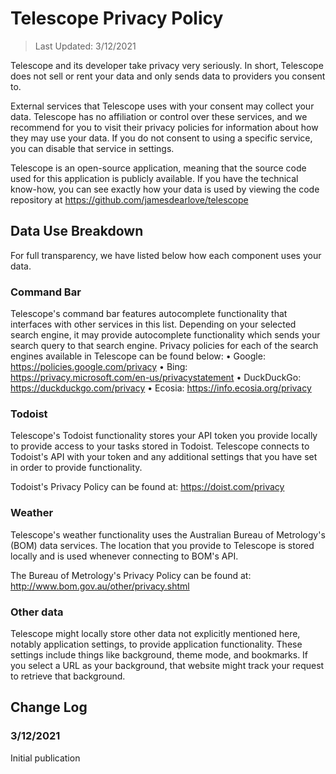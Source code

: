 
# Telescope Privacy Policy

> Last Updated: 3/12/2021

Telescope and its developer take privacy very seriously. In short, Telescope does not sell or rent your data and only sends data to providers you consent to.

External services that Telescope uses with your consent may collect your data. Telescope has no affiliation or control over these services, and we recommend for you to visit their privacy policies for information about how they may use your data. If you do not consent to using a specific service, you can disable that service in settings.

Telescope is an open-source application, meaning that the source code used for this application is publicly available. If you have the technical know-how, you can see exactly how your data is used by viewing the code repository at https://github.com/jamesdearlove/telescope

## Data Use Breakdown

For full transparency, we have listed below how each component uses your data.

### Command Bar
Telescope's command bar features autocomplete functionality that interfaces with other services in this list. Depending on your selected search engine, it may provide autocomplete functionality which sends your search query to that search engine. Privacy policies for each of the search engines available in Telescope can be found below:
	• Google: https://policies.google.com/privacy
	• Bing: https://privacy.microsoft.com/en-us/privacystatement
	• DuckDuckGo: https://duckduckgo.com/privacy
	• Ecosia: https://info.ecosia.org/privacy

### Todoist
Telescope's Todoist functionality stores your API token you provide locally to provide access to your tasks stored in Todoist. Telescope connects to Todoist's API with your token and any additional settings that you have set in order to provide functionality.

Todoist's Privacy Policy can be found at: https://doist.com/privacy

### Weather
Telescope's weather functionality uses the Australian Bureau of Metrology's (BOM) data services. The location that you provide to Telescope is stored locally and is used whenever connecting to BOM's API. 

The Bureau of Metrology's Privacy Policy can be found at: http://www.bom.gov.au/other/privacy.shtml

### Other data
Telescope might locally store other data not explicitly mentioned here, notably application settings, to provide application functionality. These settings include things like background, theme mode, and bookmarks. If you select a URL as your background, that website might track your request to retrieve that background. 

## Change Log

### 3/12/2021
Initial publication
